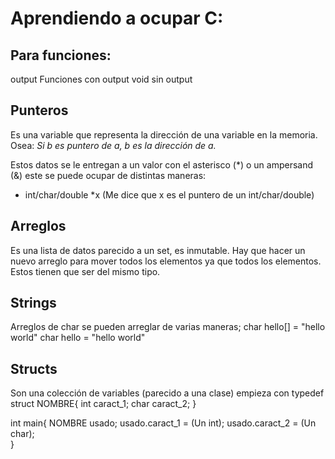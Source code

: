 # Aprendiendo a ocupar C:

## Para funciones:
output Funciones con output
void sin output

## Punteros 
Es una variable que representa la dirección de una variable en la memoria. Osea: *Si b es puntero de a, b es la dirección de a.*

Estos datos se le entregan a un valor con el asterisco (*) o un ampersand (&) este se puede ocupar de distintas maneras:
- int/char/double *x (Me dice que x es el puntero de un int/char/double)

## Arreglos
Es una lista de datos parecido a un set, es inmutable. Hay que hacer un nuevo arreglo para mover todos los elementos ya que todos los elementos. Estos tienen que ser del mismo tipo.

## Strings
Arreglos de char se pueden arreglar de varias maneras; 
char hello[] = "hello world"
char hello = "hello world"

## Structs
Son una colección de variables (parecido a una clase) empieza con
typedef struct NOMBRE{
    int caract_1;
    char caract_2;
}

int main{
    NOMBRE usado;
    usado.caract_1 = (Un int);
    usado.caract_2 = (Un char);    
}